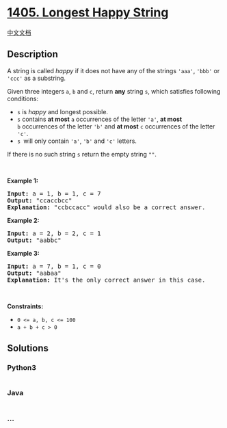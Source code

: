 # [1405. Longest Happy String](https://leetcode.com/problems/longest-happy-string)

[中文文档](/solution/1400-1499/1405.Longest%20Happy%20String/README.md)

## Description

<p>A string is called <em>happy</em> if it does&nbsp;not have any of the strings <code>&#39;aaa&#39;</code>, <code>&#39;bbb&#39;</code>&nbsp;or <code>&#39;ccc&#39;</code>&nbsp;as a substring.</p>

<p>Given three integers <code>a</code>, <code>b</code> and <code>c</code>, return <strong>any</strong> string <code>s</code>,&nbsp;which satisfies following conditions:</p>

<ul>
	<li><code>s</code> is <em>happy&nbsp;</em>and longest possible.</li>
	<li><code>s</code> contains <strong>at most</strong> <code>a</code>&nbsp;occurrences of the letter&nbsp;<code>&#39;a&#39;</code>, <strong>at most</strong> <code>b</code>&nbsp;occurrences of the letter <code>&#39;b&#39;</code> and <strong>at most</strong> <code>c</code> occurrences of the letter <code>&#39;c&#39;</code>.</li>
	<li><code>s&nbsp;</code>will only contain <code>&#39;a&#39;</code>, <code>&#39;b&#39;</code> and <code>&#39;c&#39;</code>&nbsp;letters.</li>
</ul>

<p>If there is no such string <code>s</code>&nbsp;return the empty string <code>&quot;&quot;</code>.</p>

<p>&nbsp;</p>
<p><strong>Example 1:</strong></p>

<pre>
<strong>Input:</strong> a = 1, b = 1, c = 7
<strong>Output:</strong> &quot;ccaccbcc&quot;
<strong>Explanation:</strong> &quot;ccbccacc&quot; would also be a correct answer.
</pre>

<p><strong>Example 2:</strong></p>

<pre>
<strong>Input:</strong> a = 2, b = 2, c = 1
<strong>Output:</strong> &quot;aabbc&quot;
</pre>

<p><strong>Example 3:</strong></p>

<pre>
<strong>Input:</strong> a = 7, b = 1, c = 0
<strong>Output:</strong> &quot;aabaa&quot;
<strong>Explanation:</strong> It&#39;s the only correct answer in this case.
</pre>

<p>&nbsp;</p>
<p><strong>Constraints:</strong></p>

<ul>
	<li><code>0 &lt;= a, b, c &lt;= 100</code></li>
	<li><code>a + b + c &gt; 0</code></li>
</ul>

## Solutions

<!-- tabs:start -->

### **Python3**

```python

```

### **Java**

```java

```

### **...**

```

```

<!-- tabs:end -->
